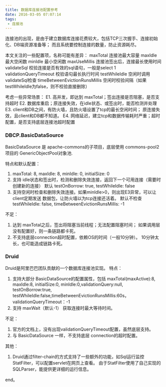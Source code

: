 ```yaml
---
title: 数据库连接池配置参考
date: 2016-03-05 07:07:14
tags:
 - 连接池
---
```


连接池的出现，是由于建立数据库连接花费较大，包括TCP三次握手、连接初始化、DB端资源准备等；
而且系统要控制连接的数量，防止资源耗尽。

本文关注的一些配置项，名称可能有差异：
maxTotal 连接池最大容量
maxIdle 最大空闲数
minIdle 最小空闲数
maxUseMillis 连接池签出后，连接最长使用时间
validateSql 校验连接是否有效的sql语句，一般是select 1
validationQueryTimeout 校验语句最长执行时间
testWhileIdle 空闲时调用validateSql检查
timeBetweenEvictionRunsMillis 空闲时校验间隔（如果testWhileIdle为false，则不校验直接删除）

考虑一些异常场景：
E1. 高并发，即达到 maxTotal；签出连接是否阻塞，是否支持超时
E2. 数据库重启；原连接失效，在idle状态、或签出时，能否检测并处理
E3. client和DB之间，有防火墙，且防火墙设置了tcp的最长空闲时间；
原连接失效，且client和DB都不知道。
E4. 网络延迟，建立tcp和数据传输耗时严重；超时配置，是否支持底层连接池超时配置

### DBCP.BasicDataSource

BasicDataSource 是 apache-commons的子项目，底层使用 commons-pool2 项目的
GenericObjectPool对象池.

特点和默认配置：
1. maxTotal: 8, maxIdle: 8, minIdle: 0, initialSize: 0
2. 支持 idle状态和签出时，检测和删除失效连接，返回下一个可用连接（需要时创建新的连接）
默认 testOnBorrow: true, testWhileIdle: false
3. 支持空闲时检查和删除失效连接。如果minIdle>0，则出现E3异常，可以让client定期发送
数据包，让防火墙以为tcp连接还活着。
默认不检查 testWhileIdle: false, timeBetweenEvictionRunsMillis: -1

不足：
1. 达到 maxTotal之后，签出将阻塞当前线程；无法配置阻塞时间；
如果调用层没有配置好，则一条链路都卡死。
2. 不支持底层connection超时配置，依赖OS的时间（一般10分钟）。
10分钟太长，也可能造成链路卡死。

### Druid
Druid是阿里巴巴团队贡献的一个数据库连接池实现。
特点：
1. 支持大部分 BasicDataSource的配置属性，包括 maxTotal(maxActive):8,
maxIdle:8, initialSize:0, minIdle:0,validationQuery:null, testOnBorrow:true,
testWhileIdle:false,timeBetweenEvictionRunsMillis:60s，validationQueryTimeout：-1
2. 支持 maxWait（默认-1） 获取连接时最大等待时间。

不足：
1. 官方的文档上，没有出现validationQueryTimeout配置，虽然底层支持。
2. 与 BasicDataSource 一样，不支持底层 connection的超时配置。





其他：
1. Druid通过filter-chain的方式支持了一些额外的功能，如Sql运行监控StatFilter，可以配置servlet在网页上查看。
由于StatFilter使用了自己实现的SQLParser，能提供更详细的运行信息。



end。
